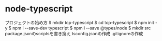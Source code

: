 # node-typescript
プロジェクトの始め方
$ mkdir tcp-typescript
$ cd tcp-typescript
$ npm init -y
$ npm i --save-dev typescript
$ npm i --save @types/node
$ mkdir src
package.jsonのscriptsを書き換え
tsconfig.jsonの作成
.gitignoreの作成
